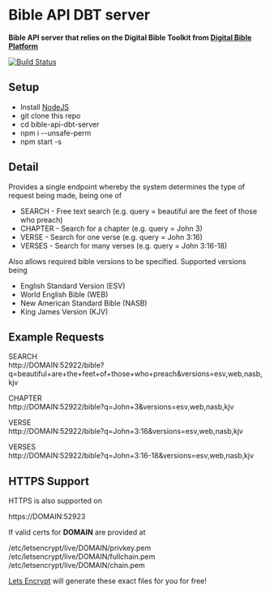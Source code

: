 Bible API DBT server
====================

**Bible API server that relies on the Digital Bible Toolkit from [Digital Bible Platform](http://www.digitalbibleplatform.com)**

[![Build Status](http://ctrl.worsheep.com:8080/buildStatus/icon?job=bible-server/master&style=plastic)](http://ctrl.worsheep.com:8080)

Setup
-----

* Install [NodeJS](https://nodejs.org/en)
* git clone this repo
* cd bible-api-dbt-server
* npm i --unsafe-perm
* npm start -s

Detail
------

Provides a single endpoint whereby the system determines the type of request being made, being one of

* SEARCH - Free text search (e.g. query = beautiful are the feet of those who preach)
* CHAPTER - Search for a chapter (e.g. query = John 3)
* VERSE - Search for one verse (e.g. query = John 3:16)
* VERSES - Search for many verses (e.g. query = John 3:16-18)

Also allows required bible versions to be specified. Supported versions being

* English Standard Version (ESV)
* World English Bible (WEB)
* New American Standard Bible (NASB)
* King James Version (KJV)

Example Requests
----------------

SEARCH<br>
http://DOMAIN:52922/bible?q=beautiful+are+the+feet+of+those+who+preach&versions=esv,web,nasb,kjv

CHAPTER<br>
http://DOMAIN:52922/bible?q=John+3&versions=esv,web,nasb,kjv

VERSE<br>
http://DOMAIN:52922/bible?q=John+3:16&versions=esv,web,nasb,kjv

VERSES<br>
http://DOMAIN:52922/bible?q=John+3:16-18&versions=esv,web,nasb,kjv

HTTPS Support
-------------

HTTPS is also supported on

https://DOMAIN:52923

If valid certs for **DOMAIN** are provided at

/etc/letsencrypt/live/DOMAIN/privkey.pem<br>
/etc/letsencrypt/live/DOMAIN/fullchain.pem<br>
/etc/letsencrypt/live/DOMAIN/chain.pem

[Lets Encrypt](https://letsencrypt.org) will generate these exact files for you for free!
